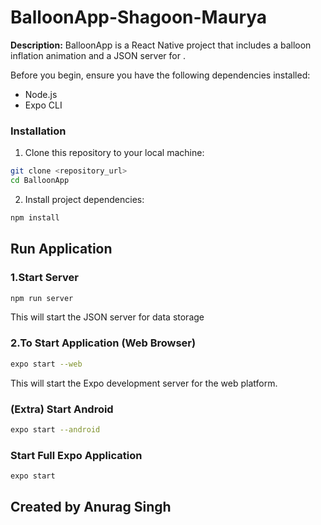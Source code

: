 # BalloonApp-Shagoon-Maurya

**Description:** BalloonApp is a React Native project that includes a balloon inflation animation and a JSON server for .

Before you begin, ensure you have the following dependencies installed:

- Node.js
- Expo CLI

### Installation

1. Clone this repository to your local machine:

```bash
git clone <repository_url>
cd BalloonApp

```

2. Install project dependencies:

```bash
npm install

```

## Run Application

### 1.Start Server

```bash
npm run server
```

This will start the JSON server for data storage

### 2.To Start Application (Web Browser)

```bash
expo start --web
```

This will start the Expo development server for the web platform.

### (Extra) Start Android

```bash
expo start --android
```

### Start Full Expo Application

```bash
expo start
```


## Created by Anurag Singh
